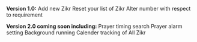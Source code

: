**Version 1.0:**
Add new Zikr
Reset your list of Zikr
Alter number with respect to requirement

**Version 2.0 coming soon including:**
Prayer timing search
Prayer alarm setting
Background running 
Calender tracking of All Zikr
